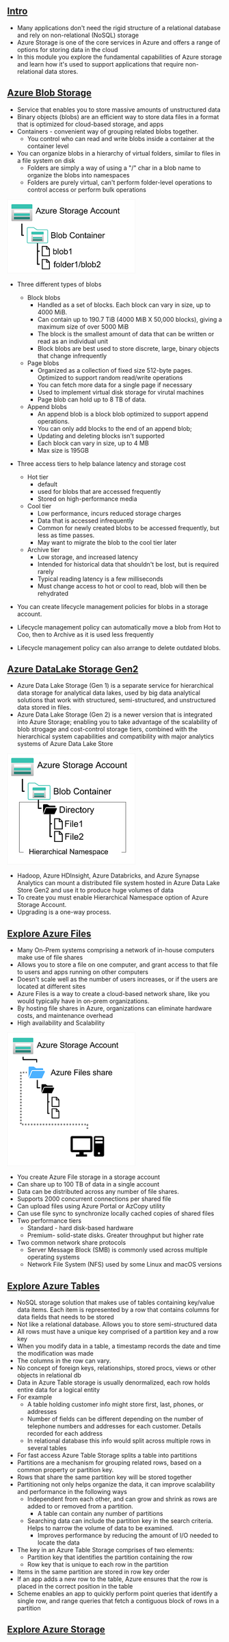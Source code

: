 ## [Intro](https://learn.microsoft.com/en-us/training/modules/explore-provision-deploy-non-relational-data-services-azure/1-introduction)

- Many applications don't need the rigid structure of a relational database and rely on non-relational (NoSQL) storage
- Azure Storage is one of the core services in Azure and offers a range of options for storing data in the cloud
- In this module you explore the fundamental capabilities of Azure storage and learn how it's used to support applications that require non-relational data stores.

## [Azure Blob Storage](https://learn.microsoft.com/en-us/training/modules/explore-provision-deploy-non-relational-data-services-azure/2-azure-blob-storage)
- Service that enables you to store massive amounts of unstructured data
- Binary objects (blobs) are an efficient way to store data files in a format that is optimized for cloud-based storage, and apps
- Containers - convenient way of grouping related blobs together. 
    - You control who can read and write blobs inside a container at the container level
- You can organize blobs in a hierarchy of virtual folders, similar to files in a file system on disk
    - Folders are simply a way of using a "/" char in a blob name to organize the blobs into namespaces
    - Folders are purely virtual, can't perform folder-level operations to control access or perform bulk operations

![alt text](image-12.png)

- Three different types of blobs
    - Block blobs 
        - Handled as a set of blocks. Each block can vary in size, up to 4000 MiB.
        - Can contain up to 190.7 TiB (4000 MiB X 50,000 blocks), giving a maximum size of over 5000 MiB
        - The block is the smallest amount of data that can be written or read as an individual unit
        - Block blobs are best used to store discrete, large, binary objects that change infrequently
    - Page blobs
        - Organized as a collection of fixed size 512-byte pages. Optimized to support random read/write operations
        - You can fetch more data for a single page if necessary
        - Used to implement virtual disk storage for virutal machines
        - Page blob can hold up to 8 TB of data.
    - Append blobs
        - An append blob is a block blob optimized to support append operations.
        - You can only add blocks to the end of an append blob; 
        - Updating and deleting blocks isn't supported
        - Each block can vary in size, up to 4 MB
        - Max size is 195GB

- Three access tiers to help balance latency and storage cost
    - Hot tier
        - default
        - used for blobs that are accessed frequently
        - Stored on high-performance media
    - Cool tier
        - Low performance, incurs reduced storage charges
        - Data that is accessed infrequently
        - Common for newly created blobs to be accessed frequently, but less as time passes.
        - May want to migrate the blob to the cool tier later
    - Archive tier
        - Low storage, and increased latency
        - Intended for historical data that shouldn't be lost, but is required rarely
        - Typical reading latency is a few milliseconds
        - Must change access to hot or cool to read, blob will then be rehydrated
    
- You can create lifecycle management policies for blobs in a storage account. 
- Lifecycle management policy can automatically move a blob from Hot to Coo, then to Archive as it is used less frequently
- Lifecycle management policy can also arrange to delete outdated blobs.



## [Azure DataLake Storage Gen2](https://learn.microsoft.com/en-us/training/modules/explore-provision-deploy-non-relational-data-services-azure/3-azure-data-lake-gen2)

- Azure Data Lake Storage (Gen 1) is a separate service for hierarchical data storage for analytical data lakes, used by big data analytical solutions that work with structured, semi-structured, and unstructured data stored in files.
- Azure Data Lake Storage (Gen 2) is a newer version that is integrated into Azure Storage; enabling you to take advantage of the scalability of blob strogage and cost-control storage tiers, combined with the hierarchical system capabilities and compatibility with major analytics systems of Azure Data Lake Store

![alt text](image-13.png)

- Hadoop, Azure HDInsight, Azure Databricks, and Azure Synapse Analytics can mount a distributed file system hosted in Azure Data Lake Store Gen2 and use it to produce huge volumes of data
- To create you must enable Hierarchical Namespace option of Azure Storage Account.
- Upgrading is a one-way process.


## [Explore Azure Files](https://learn.microsoft.com/en-us/training/modules/explore-provision-deploy-non-relational-data-services-azure/4-azure-files)

- Many On-Prem systems comprising a network of in-house computers make use of file shares
- Allows you to store a file on one computer, and grant access to that file to users and apps running on other computers
- Doesn't scale well as the number of users increases, or if the users are located at different sites
- Azure Files is a way to create a cloud-based network share, like you would typically have in on-prem organizations.
- By hosting file shares in Azure, organizations can eliminate hardware costs, and maintenance overhead
- High availability and Scalability

![alt text](image-14.png)

- You create Azure File storage in a storage account
- Can share up to 100 TB of data in a single account
- Data can be distributed across any number of file shares. 
- Supports 2000 concurrent connections per shared file
- Can upload files using Azure Portal or AzCopy utility
- Can use file sync to synchronize locally cached copies of shared files
- Two performance tiers
    - Standard - hard disk-based hardware
    - Premium- solid-state disks. Greater throughput but higher rate
- Two common network share protocols
    - Server Message Block (SMB) is commonly used across multiple operating systems
    - Network File System (NFS) used by some Linux and macOS versions




## [Explore Azure Tables](https://learn.microsoft.com/en-us/training/modules/explore-provision-deploy-non-relational-data-services-azure/5-azure-tables)
- NoSQL storage solution that makes use of tables containing key/value data items. Each item is represented by a row that contains columns for data fields that needs to be stored
- Not like a relational database. Allows you to store semi-structured data
- All rows must have a unique key comprised of a partition key and a row key
- When you modify data in a table, a timestamp records the date and time the modification was made
- The columns in the row can vary. 
- No concept of foreign keys, relationships, stored procs, views or other objects in relational db
- Data in Azure Table storage is usually denormalized, each row holds entire data for a logical entity
- For example
    - A table holding customer info might store first, last, phones, or addresses
    - Number of fields can be different depending on the number of telephone numbers and addresses for each customer. Details recorded for each address
    - In relational database this info would split across multiple rows in several tables
- For fast access Azure Table Storage splits a table into partitions
- Partitions are a mechanism for grouping related rows, based on a common property or partition key.
- Rows that share the same partition key will be stored together
- Partitioning not only helps organize the data, it can improve scalability and performance in the following ways
    - Independent from each other, and can grow and shrink as rows are added to or removed from a partition.
        - A table can contain any number of partitions
    - Searching data can include the partition key in the search criteria. Helps to narrow the volume of data to be examined.
        - Improves performance by reducing the amount of I/O needed to locate the data
- The key in an Azure Table Storage comprises of two elements:
    - Partition key that identifies the partition containing the row
    - Row key that is unique to each row in the partition
- Items in the same partition are stored in row key order
- If an app adds a new row to the table, Azure ensures that the row is placed in the correct position in the table
- Scheme enables an app to quickly perform point queries that identify a single row, and range queries that fetch a contiguous block of rows in a partition

## [Explore Azure Storage]()